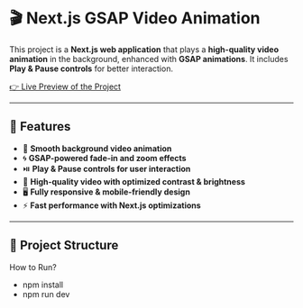 # 🎬 Next.js GSAP Video Animation

This project is a **Next.js web application** that plays a **high-quality video animation** in the background, enhanced with **GSAP animations**. It includes **Play & Pause controls** for better interaction.

[👉 Live Preview of the Project](https://hariom-groweasy.netlify.app)

---

## 🚀 Features

- 🎥 **Smooth background video animation**
- 🌀 **GSAP-powered fade-in and zoom effects**
- ⏯️ **Play & Pause controls for user interaction**
- 🎨 **High-quality video with optimized contrast & brightness**
- 🖥️ **Fully responsive & mobile-friendly design**
- ⚡ **Fast performance with Next.js optimizations**

---

## 📂 Project Structure

How to Run?
- npm install
- npm run dev
